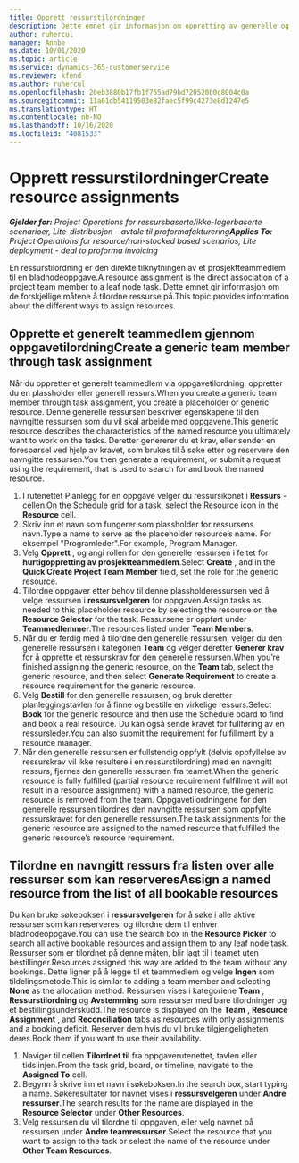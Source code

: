 ```yaml
---
title: Opprett ressurstilordninger
description: Dette emnet gir informasjon om oppretting av generelle og navngitte ressurstilordninger.
author: ruhercul
manager: Annbe
ms.date: 10/01/2020
ms.topic: article
ms.service: dynamics-365-customerservice
ms.reviewer: kfend
ms.author: ruhercul
ms.openlocfilehash: 20eb3880b17fb1f765ad79bd720520b0c8004c0a
ms.sourcegitcommit: 11a61db54119503e82faec5f99c4273e8d1247e5
ms.translationtype: HT
ms.contentlocale: nb-NO
ms.lasthandoff: 10/16/2020
ms.locfileid: "4081533"
---
```

# <a name="create-resource-assignments"></a><span data-ttu-id="87cb9-103">Opprett ressurstilordninger</span><span class="sxs-lookup"><span data-stu-id="87cb9-103">Create resource assignments</span></span>

<span data-ttu-id="87cb9-104">_**Gjelder for:** Project Operations for ressursbaserte/ikke-lagerbaserte scenarioer, Lite-distribusjon – avtale til proformafakturering_</span><span class="sxs-lookup"><span data-stu-id="87cb9-104">_**Applies To:** Project Operations for resource/non-stocked based scenarios, Lite deployment - deal to proforma invoicing_</span></span>


<span data-ttu-id="87cb9-105">En ressurstilordning er den direkte tilknytningen av et prosjektteammedlem til en bladnodeoppgave.</span><span class="sxs-lookup"><span data-stu-id="87cb9-105">A resource assignment is the direct association of a project team member to a leaf node task.</span></span> <span data-ttu-id="87cb9-106">Dette emnet gir informasjon om de forskjellige måtene å tilordne ressurse på.</span><span class="sxs-lookup"><span data-stu-id="87cb9-106">This topic provides information about the different ways to assign resources.</span></span>

## <a name="create-a-generic-team-member-through-task-assignment"></a><span data-ttu-id="87cb9-107">Opprette et generelt teammedlem gjennom oppgavetilordning</span><span class="sxs-lookup"><span data-stu-id="87cb9-107">Create a generic team member through task assignment</span></span>


<span data-ttu-id="87cb9-108">Når du oppretter et generelt teammedlem via oppgavetilordning, oppretter du en plassholder eller generell ressurs.</span><span class="sxs-lookup"><span data-stu-id="87cb9-108">When you create a generic team member through task assignment, you create a placeholder or generic resource.</span></span> <span data-ttu-id="87cb9-109">Denne generelle ressursen beskriver egenskapene til den navngitte ressursen som du vil skal arbeide med oppgavene.</span><span class="sxs-lookup"><span data-stu-id="87cb9-109">This generic resource describes the characteristics of the named resource you ultimately want to work on the tasks.</span></span> <span data-ttu-id="87cb9-110">Deretter genererer du et krav, eller sender en forespørsel ved hjelp av kravet, som brukes til å søke etter og reservere den navngitte ressursen.</span><span class="sxs-lookup"><span data-stu-id="87cb9-110">You then generate a requirement, or submit a request using the requirement, that is used to search for and book the named resource.</span></span>

1. <span data-ttu-id="87cb9-111">I rutenettet Planlegg for en oppgave velger du ressursikonet i **Ressurs** -cellen.</span><span class="sxs-lookup"><span data-stu-id="87cb9-111">On the Schedule grid for a task, select the Resource icon in the **Resource** cell.</span></span>
2. <span data-ttu-id="87cb9-112">Skriv inn et navn som fungerer som plassholder for ressursens navn.</span><span class="sxs-lookup"><span data-stu-id="87cb9-112">Type a name to serve as the placeholder resource’s name.</span></span> <span data-ttu-id="87cb9-113">For eksempel "Programleder".</span><span class="sxs-lookup"><span data-stu-id="87cb9-113">For example, Program Manager.</span></span>
3. <span data-ttu-id="87cb9-114">Velg **Opprett** , og angi rollen for den generelle ressursen i feltet for **hurtigoppretting av prosjektteammedlem**.</span><span class="sxs-lookup"><span data-stu-id="87cb9-114">Select **Create** , and in the **Quick Create Project Team Member** field, set the role for the generic resource.</span></span>
4. <span data-ttu-id="87cb9-115">Tilordne oppgaver etter behov til denne plassholderessursen ved å velge ressursen i **ressursvelgeren** for oppgaven.</span><span class="sxs-lookup"><span data-stu-id="87cb9-115">Assign tasks as needed to this placeholder resource by selecting the resource on the **Resource Selector** for the task.</span></span> <span data-ttu-id="87cb9-116">Ressursene er oppført under **Teammedlemmer**.</span><span class="sxs-lookup"><span data-stu-id="87cb9-116">The resources listed under **Team Members**.</span></span>
5. <span data-ttu-id="87cb9-117">Når du er ferdig med å tilordne den generelle ressursen, velger du den generelle ressursen i kategorien **Team** og velger deretter **Generer krav** for å opprette et ressurskrav for den generelle ressursen.</span><span class="sxs-lookup"><span data-stu-id="87cb9-117">When you’re finished assigning the generic resource, on the **Team** tab, select the generic resource, and then select **Generate Requirement** to create a resource requirement for the generic resource.</span></span>
6. <span data-ttu-id="87cb9-118">Velg **Bestill** for den generelle ressursen, og bruk deretter planleggingstavlen for å finne og bestille en virkelige ressurs.</span><span class="sxs-lookup"><span data-stu-id="87cb9-118">Select **Book** for the generic resource and then use the Schedule board to find and book a real resource.</span></span> <span data-ttu-id="87cb9-119">Du kan også sende kravet for fullføring av en ressursleder.</span><span class="sxs-lookup"><span data-stu-id="87cb9-119">You can also submit the requirement for fulfillment by a resource manager.</span></span>
7. <span data-ttu-id="87cb9-120">Når den generelle ressursen er fullstendig oppfylt (delvis oppfyllelse av ressurskrav vil ikke resultere i en ressurstilordning) med en navngitt ressurs, fjernes den generelle ressursen fra teamet.</span><span class="sxs-lookup"><span data-stu-id="87cb9-120">When the generic resource is fully fulfilled (partial resource requirement fulfillment will not result in a resource assignment) with a named resource, the generic resource is removed from the team.</span></span> <span data-ttu-id="87cb9-121">Oppgavetilordningene for den generelle ressursen tilordnes den navngitte ressursen som oppfylte ressurskravet for den generelle ressursen.</span><span class="sxs-lookup"><span data-stu-id="87cb9-121">The task assignments for the generic resource are assigned to the named resource that fulfilled the generic resource’s resource requirement.</span></span>

## <a name="assign-a-named-resource-from-the-list-of-all-bookable-resources"></a><span data-ttu-id="87cb9-122">Tilordne en navngitt ressurs fra listen over alle ressurser som kan reserveres</span><span class="sxs-lookup"><span data-stu-id="87cb9-122">Assign a named resource from the list of all bookable resources</span></span>

<span data-ttu-id="87cb9-123">Du kan bruke søkeboksen i **ressursvelgeren** for å søke i alle aktive ressurser som kan reserveres, og tilordne dem til enhver bladnodeoppgave.</span><span class="sxs-lookup"><span data-stu-id="87cb9-123">You can use the search box in the **Resource Picker** to search all active bookable resources and assign them to any leaf node task.</span></span> <span data-ttu-id="87cb9-124">Ressurser som er tilordnet på denne måten, blir lagt til i teamet uten bestillinger.</span><span class="sxs-lookup"><span data-stu-id="87cb9-124">Resources assigned this way are added to the team without any bookings.</span></span> <span data-ttu-id="87cb9-125">Dette ligner på å legge til et teammedlem og velge **Ingen** som tildelingsmetode.</span><span class="sxs-lookup"><span data-stu-id="87cb9-125">This is similar to adding a team member and selecting **None** as the allocation method.</span></span> <span data-ttu-id="87cb9-126">Ressursen vises i kategoriene **Team** , **Ressurstilordning** og **Avstemming** som ressurser med bare tilordninger og et bestillingsunderskudd.</span><span class="sxs-lookup"><span data-stu-id="87cb9-126">The resource is displayed on the **Team** , **Resource Assignment** , and **Reconciliation** tabs as resources with only assignments and a booking deficit.</span></span> <span data-ttu-id="87cb9-127">Reserver dem hvis du vil bruke tilgjengeligheten deres.</span><span class="sxs-lookup"><span data-stu-id="87cb9-127">Book them if you want to use their availability.</span></span>

1. <span data-ttu-id="87cb9-128">Naviger til cellen **Tilordnet til** fra oppgaverutenettet, tavlen eller tidslinjen.</span><span class="sxs-lookup"><span data-stu-id="87cb9-128">From the task grid, board, or timeline, navigate to the **Assigned To** cell.</span></span>
2. <span data-ttu-id="87cb9-129">Begynn å skrive inn et navn i søkeboksen.</span><span class="sxs-lookup"><span data-stu-id="87cb9-129">In the search box, start typing a name.</span></span> <span data-ttu-id="87cb9-130">Søkeresultater for navnet vises i **ressursvelgeren** under **Andre ressurser**.</span><span class="sxs-lookup"><span data-stu-id="87cb9-130">The search results for the name are displayed in the **Resource Selector** under **Other Resources**.</span></span>
3. <span data-ttu-id="87cb9-131">Velg ressursen du vil tilordne til oppgaven, eller velg navnet på ressursen under **Andre teamressurser**.</span><span class="sxs-lookup"><span data-stu-id="87cb9-131">Select the resource that you want to assign to the task or select the name of the resource under **Other Team Resources**.</span></span>
